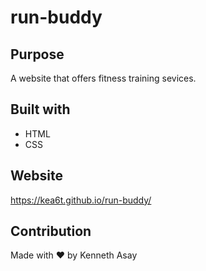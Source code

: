 # run-buddy

## Purpose
A website that offers fitness training sevices.

## Built with
* HTML
* CSS

## Website
https://kea6t.github.io/run-buddy/

## Contribution
Made with ❤️ by Kenneth Asay
